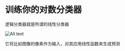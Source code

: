 # 训练你的对数分类器

逻辑分类器就是所谓的线性分类器

![All text](http://ww1.sinaimg.cn/large/dc05ba18gy1fnbfxxa9u1j20la01st8j.jpg)

它将比如图像的像素作为输入，对其应用线性函数来生成预测